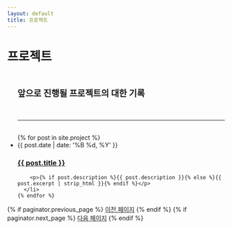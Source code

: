 ```yaml
---
layout: default
title: 프로젝트 
---
```


<div class="home" id="home">
  <h1 class="pageTitle"> 프로젝트 </h1>
  
  <ul class="posts noList">
    <br><br><div>  
      <strong style='font-size:20px;'>앞으로 진행될 프로젝트의 대한 기록</strong>
    </div><br><br><hr><br>
    {% for post in site.project %}
      <li>
        <span class="date">{{ post.date | date: '%B %d, %Y' }}</span>
        <h3><a class="post-link" href="{{ post.url | prepend: site.baseurl }}">{{ post.title }}</a></h3>

        <p>{% if post.description %}{{ post.description }}{% else %}{{ post.excerpt | strip_html }}{% endif %}</p>
      </li>
    {% endfor %}
  </ul>
  <!-- Pagination links -->
  <div class="pagination">
    {% if paginator.previous_page %}
      <a href="{{ paginator.previous_page_path | prepend: site.baseurl }}" class="previous button__outline">이전 페이지</a> 
    {% endif %}
    {% if paginator.next_page %}
      <a href="{{ paginator.next_page_path | prepend: site.baseurl }}" class="next button__outline">다음 페이지</a>
    {% endif %}
  </div>
</div>

